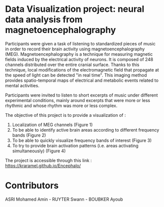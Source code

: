 # Data Visualization project: neural data analysis from magnetoencephalography

Participants were given a task of listening to standardized pieces of music in order to record their brain activity using magnetoencephalography (MEG). Magnetoencephalography is a technique for measuring magnetic fields induced by the electrical activity of neurons. It is composed of 248 channels distributed over the entire cranial surface. Thanks to this technique, local modifications of the electromagnetic field that propagate at the speed of light can be detected "in real time". This imaging method provides spatio-temporal maps of electrical and metabolic events related to mental activities.

Participants were invited to listen to short excerpts of music under different experimental conditions, mainly around excerpts that were more or less rhythmic and whose rhythm was more or less complex. 

The objective of this project is to provide a visualization of :

1. Localization of MEG channels (Figure 1)
2. To be able to identify active brain areas according to different frequency bands (Figure 2)
3. To be able to quickly visualize frequency bands of interest (Figure 3)
4. To try to provide brain activation patterns (i.e. areas activating simultaneously) (Figure 4)

The project is accessible through this link  : https://kraramel.github.io/Encephalo/

# Contributors

ASRI Mohamed Amin -
RUYTER Swann -
BOUBKER Ayoub 
